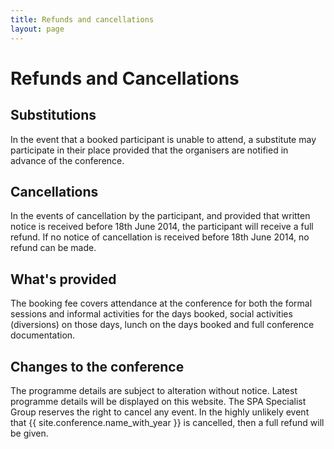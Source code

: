 ```yaml
---
title: Refunds and cancellations
layout: page
---
```

<h1>Refunds and Cancellations</h1>
<h2>Substitutions</h2>
<p>In the event that a booked participant is unable to attend, a substitute may participate in their place provided that the organisers are notified in advance of the conference.</p>

<h2>Cancellations</h2>
<p>In the events of cancellation by the participant, and provided that written notice is received before 18th June 2014, the participant will receive a full refund. If no notice of cancellation is received before 18th June 2014, no refund can be made.</p>

<h2>What's provided</h2>
<p>The booking fee covers attendance at the conference for both the formal sessions and informal activities for the days booked, social activities (diversions) on those days, lunch on the days booked and full conference documentation.</p>

<h2>Changes to the conference</h2>
<p>The programme details are subject to alteration without notice. Latest programme details will be displayed on this website. The SPA Specialist Group reserves the right to cancel any event. In the highly unlikely event that {{ site.conference.name_with_year }} is cancelled, then a full refund will be given.</p>
